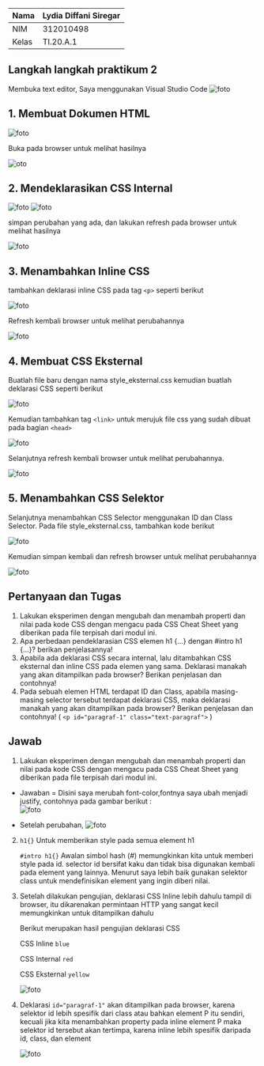 | Nama      | Lydia Diffani Siregar |
| ----------- | ----------- |
| NIM     | 312010498       |
| Kelas   | TI.20.A.1        |

## Langkah langkah praktikum 2
Membuka text editor, Saya menggunakan Visual Studio Code 
![foto](foto/foto1.PNG)

## 1. Membuat Dokumen HTML
![foto](foto/foto2.PNG)

Buka pada browser untuk melihat hasilnya

![oto](foto/foto3.PNG)

## 2. Mendeklarasikan CSS Internal
![foto](foto/foto4.PNG)
![foto](foto/foto4.1.PNG)

simpan perubahan yang ada, dan lakukan refresh pada browser untuk melihat hasilnya

![foto](foto/foto5.PNG)

## 3. Menambahkan Inline CSS
tambahkan deklarasi inline CSS pada tag `<p>` seperti berikut

![foto](foto/foto6.PNG)

Refresh kembali browser untuk melihat perubahannya

![foto](foto/foto7.PNG)

## 4. Membuat CSS Eksternal
Buatlah file baru dengan nama style_eksternal.css kemudian buatlah deklarasi CSS seperti berikut

![foto](foto/2.0.1.PNG)

Kemudian tambahkan tag `<link>` untuk merujuk file css yang sudah dibuat pada bagian `<head>`

![foto](foto/foto8.PNG)

Selanjutnya refresh kembali browser untuk melihat perubahannya.

![foto](foto/21.PNG)

## 5. Menambahkan CSS Selektor
Selanjutnya menambahkan CSS Selector menggunakan ID dan Class Selector. Pada file style_eksternal.css, tambahkan kode berikut

![foto](foto/foto9.PNG)

Kemudian simpan kembali dan refresh browser untuk melihat perubahannya

![foto](oto/pp.PNG)


## Pertanyaan dan Tugas
1. Lakukan eksperimen dengan mengubah dan menambah properti dan nilai pada kode CSS dengan mengacu pada CSS Cheat Sheet yang diberikan pada file terpisah dari modul ini.
2. Apa perbedaan pendeklarasian CSS elemen h1 {...} dengan #intro h1 {...}? berikan penjelasannya!
3. Apabila ada deklarasi CSS secara internal, lalu ditambahkan CSS eksternal dan inline CSS pada elemen yang sama. Deklarasi manakah yang akan ditampilkan pada browser? Berikan penjelasan dan contohnya!
4. Pada sebuah elemen HTML terdapat ID dan Class, apabila masing-masing selector tersebut terdapat deklarasi CSS, maka deklarasi manakah yang akan ditampilkan pada browser? Berikan penjelasan dan contohnya! ( `<p id="paragraf-1" class="text-paragraf">` )

## Jawab
1. Lakukan eksperimen dengan mengubah dan menambah properti dan nilai pada kode CSS dengan mengacu pada CSS Cheat Sheet yang diberikan pada file terpisah dari modul ini.</b><br>
  - Jawaban = 
Disini saya merubah font-color,fontnya saya ubah menjadi justify, contohnya pada gambar berikut : <br>
![foto](foto/pp.PNG)<br>  
  
  - Setelah perubahan,
![foto](foto/sesudah.PNG)<br>

2. `h1{}` Untuk memberikan style pada semua element h1

	`#intro h1{}` Awalan simbol hash (#) memungkinkan kita untuk memberi style pada id.
	selector id bersifat kaku dan tidak bisa digunakan kembali pada element yang lainnya. Menurut saya lebih baik gunakan selektor class untuk mendefinisikan element yang ingin diberi nilai.

3. Setelah dilakukan pengujian, deklarasi CSS Inline lebih dahulu tampil di browser, itu dikarenakan permintaan HTTP yang sangat kecil memungkinkan untuk ditampilkan dahulu

	Berikut merupakan hasil pengujian deklarasi CSS

	CSS Inline    `blue`
	  
	CSS Internal  `red`
	
	CSS Eksternal `yellow`
	
	![foto](foto/234.PNG)

4. Deklarasi `id="paragraf-1"` akan ditampilkan pada browser, karena selektor id lebih spesifik dari class atau bahkan element P itu sendiri, kecuali jika kita menambahkan property pada inline element P maka selektor id tersebut akan tertimpa, karena inline lebih spesifik daripada id, class, dan element

	![foto](foto/235.PNG)